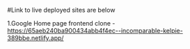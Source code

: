 #Link to live deployed sites are below 

1.Google Home page frontend clone - https://65aeb240ba900434abb4f4ec--incomparable-kelpie-389bbe.netlify.app/
